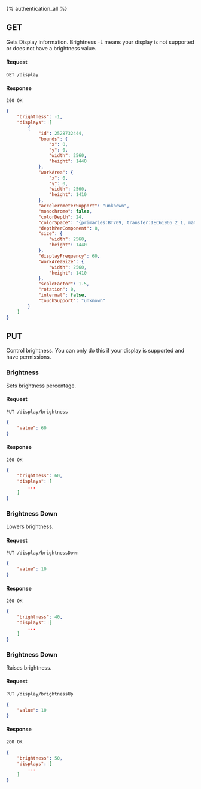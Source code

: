 {% authentication_all %}

## GET

Gets Display information. Brightness `-1` means your display is not supported or does not have a brightness value.

#### Request

`GET /display`

#### Response

`200 OK`

```json
{
    "brightness": -1,
    "displays": [
        {
            "id": 2528732444,
            "bounds": {
                "x": 0,
                "y": 0,
                "width": 2560,
                "height": 1440
            },
            "workArea": {
                "x": 0,
                "y": 0,
                "width": 2560,
                "height": 1410
            },
            "accelerometerSupport": "unknown",
            "monochrome": false,
            "colorDepth": 24,
            "colorSpace": "{primaries:BT709, transfer:IEC61966_2_1, matrix:RGB, range:FULL}",
            "depthPerComponent": 8,
            "size": {
                "width": 2560,
                "height": 1440
            },
            "displayFrequency": 60,
            "workAreaSize": {
                "width": 2560,
                "height": 1410
            },
            "scaleFactor": 1.5,
            "rotation": 0,
            "internal": false,
            "touchSupport": "unknown"
        }
    ]
}
```

## PUT

Control brightness. You can only do this if your display is supported and have permissions.

### Brightness

Sets brightness percentage.

#### Request

`PUT /display/brightness`

```json
{
    "value": 60
}
```

#### Response

`200 OK`

```json
{
    "brightness": 60,
    "displays": [
        ...
    ]
}
```

### Brightness Down

Lowers brightness.

#### Request

`PUT /display/brightnessDown`

```json
{
    "value": 10
}
```

#### Response

`200 OK`

```json
{
    "brightness": 40,
    "displays": [
        ...
    ]
}
```

### Brightness Down

Raises brightness.

#### Request

`PUT /display/brightnessUp`

```json
{
    "value": 10
}
```

#### Response

`200 OK`

```json
{
    "brightness": 50,
    "displays": [
        ...
    ]
}
```
